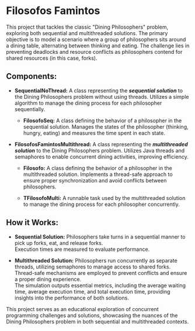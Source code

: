 
# Filosofos Famintos
This project that tackles the classic "Dining Philosophers" problem, exploring both sequential and multithreaded solutions. The primary objective is to model a scenario where a group of philosophers sits around a dining table, alternating between thinking and eating. The challenge lies in preventing deadlocks and resource conflicts as philosophers contend for shared resources (in this case, forks).

## Components:
* **SequentialNoThread:** A class representing the **_sequential solution_** to the Dining Philosophers problem without using threads.
Utilizes a simple algorithm to manage the dining process for each philosopher sequentially.

  * **FilosofoSeq:** A class defining the behavior of a philosopher in the sequential solution.
Manages the states of the philosopher (thinking, hungry, eating) and measures the time spent in each state.

* **FilosofosFamintosMultithread:** A class representing the **_multithreaded solution_** to the Dining Philosophers problem.
Utilizes Java threads and semaphores to enable concurrent dining activities, improving efficiency.

  * **Filosofo:** A class defining the behavior of a philosopher in the multithreaded solution.
Implements a thread-safe approach to ensure proper synchronization and avoid conflicts between philosophers.

  * **TFilosofoMulti:** A runnable task used by the multithreaded solution to manage the dining process for each philosopher concurrently.

## How it Works:
* **Sequential Solution:** Philosophers take turns in a sequential manner to pick up forks, eat, and release forks.  
Execution times are measured to evaluate performance.

* **Multithreaded Solution:** Philosophers run concurrently as separate threads, utilizing semaphores to manage access to shared forks.
Thread-safe mechanisms are employed to prevent conflicts and ensure a proper dining experience.  
The simulation outputs essential metrics, including the average waiting time, average execution time, and total execution time, providing insights into the performance of both solutions.

This project serves as an educational exploration of concurrent programming challenges and solutions, showcasing the nuances of the Dining Philosophers problem in both sequential and multithreaded contexts.





